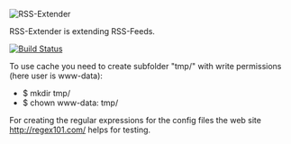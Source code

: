 ![RSS-Extender](https://raw.github.com/lformella/rss-extender/master/rss-extender.png)

RSS-Extender is extending RSS-Feeds.

[![Build Status](https://travis-ci.org/Strubbl/rss-extender.svg?branch=master)](https://travis-ci.org/Strubbl/rss-extender)

To use cache you need to create subfolder "tmp/" with write permissions (here user is www-data):
* $ mkdir tmp/
* $ chown www-data: tmp/

For creating the regular expressions for the config files the web site http://regex101.com/ helps for testing.
